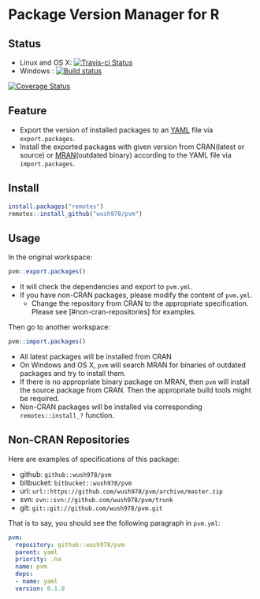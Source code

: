 # Package Version Manager for R

## Status

- Linux and OS X: [![Travis-ci Status](https://travis-ci.org/wush978/pvm.svg?branch=master)](https://travis-ci.org/wush978/pvm)
- Windows : [![Build status](https://ci.appveyor.com/api/projects/status/it85uq9rlya3f07t/branch/master?svg=true)](https://ci.appveyor.com/project/wush978/pvm/branch/master)


[![Coverage Status](https://img.shields.io/coveralls/wush978/FeatureHashing.svg)](https://coveralls.io/r/wush978/FeatureHashing?branch=master)

## Feature

- Export the version of installed packages to an [YAML](https://en.wikipedia.org/wiki/YAML) file via `export.packages`.
- Install the exported packages with given version from CRAN(latest or source) or [MRAN](https://mran.revolutionanalytics.com/)(outdated binary)
  according to the YAML file via `import.packages`.

## Install

```r
install.packages("remotes")
remotes::install_github("wush978/pvm")
```

## Usage

In the original workspace:

```r
pvm::export.packages()
```

- It will check the dependencies and export to `pvm.yml`.
- If you have non-CRAN packages, please modify the content of `pvm.yml`.
    - Change the repository from CRAN to the appropriate specification. Please see [#non-cran-repositories] for examples.

Then go to another workspace:

```r
pvm::import.packages()
```

- All latest packages will be installed from CRAN
- On Windows and OS X, `pvm` will search MRAN for binaries of outdated packages and try to install them.
- If there is no appropriate binary package on MRAN, then `pvm` will install the source package from CRAN. Then the appropriate build tools might be required.
- Non-CRAN packages will be installed via corresponding `remotes::install_?` function.

## Non-CRAN Repositories

Here are examples of specifications of this package:

- github: `github::wush978/pvm`
- bitbucket: `bitbucket::wush978/pvm`
- url: `url::https://github.com/wush978/pvm/archive/master.zip`
- svn: `svn::svn://github.com/wush978/pvm/trunk`
- git: `git::git://github.com/wush978/pvm.git`

That is to say, you should see the following paragraph in `pvm.yml`:

```yml
pvm:
  repository: github::wush978/pvm
  parent: yaml
  priority: .na
  name: pvm
  deps:
  - name: yaml
  version: 0.1.0
```
